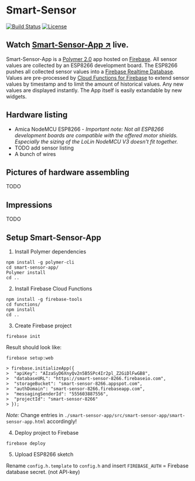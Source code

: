 # Smart-Sensor

[![Build Status](https://travis-ci.org/hunsalz/smart-sensor.svg?branch=master)](https://travis-ci.org/hunsalz/smart-sensor)
[![License](https://img.shields.io/badge/license-MIT%20License-blue.svg)](http://doge.mit-license.org)

## Watch [Smart-Sensor-App ↗](https://smart-sensor-8266.firebaseapp.com/) live.

Smart-Sensor-App is a [Polymer 2.0](https://www.polymer-project.org/2.0/) app hosted on [Firebase](https://firebase.google.com). All sensor values are collected by an ESP8266 development board. The ESP8266 pushes all collected sensor values into a [Firebase Realtime Database](https://firebase.google.com/docs/database/). Values are pre-processed by [Cloud Functions for Firebase](https://firebase.google.com/docs/functions/) to extend sensor values by timestamp and to limit the amount of historical values. Any new values are displayed instantly. The App itself is easily extandable by new widgets.

## Hardware listing

* Amica NodeMCU ESP8266 - *Important note: Not all ESP8266 development boards are compatible with the offered motor shields. Especially the sizing of the LoLin NodeMCU V3 doesn't fit together.*
* TODO add sensor listing
* A bunch of wires

## Pictures of hardware assembling

TODO

## Impressions

TODO 

## Setup Smart-Sensor-App

1. Install Polymer dependencies
```
npm install -g polymer-cli
cd smart-sensor-app/
Polymer install
cd ..
```

2. Install Firebase Cloud Functions
```
npm install -g firebase-tools
cd functions/
npm install
cd ..
```

3. Create Firebase project

```
firebase init
```

Result should look like:
```
firebase setup:web

> firebase.initializeApp({
>  "apiKey": "AIzaSyD6XnyQv2n5B5SPc4Ir2pl_Z2GiDlFwGB8",
>  "databaseURL": "https://smart-sensor-8266.firebaseio.com",
>  "storageBucket": "smart-sensor-8266.appspot.com",
>  "authDomain": "smart-sensor-8266.firebaseapp.com",
>  "messagingSenderId": "555603887556",
>  "projectId": "smart-sensor-8266"
> });
```

*Note:* Change entries in `./smart-sensor-app/src/smart-sensor-app/smart-sensor-app.html` accordingly!

4. Deploy project to Firebase 

```
firebase deploy
```

5. Upload ESP8266 sketch

Rename `config.h.template` to `config.h` and insert `FIREBASE_AUTH` = Firebase database secret. (not API-key)